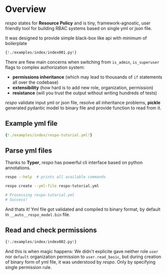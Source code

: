 # Overview

_respo_ states for **Resource Policy** and is tiny, framework-agnostic, user friendly tool for building RBAC systems based on single yml or json file.

It was designed to provide simple black-box like api with minimum of boilerplate

```python
{!./examples/index/index001.py!}
```

There are fiew main concerns when switching from `is_admin`, `is_superuser` flags to complex authorization system:

- **permissions inheritance** (which may lead to thousands of `if` statements all over the codebase)
- **extensibility** (how hard is to add new role, organization, permission)
- **resistance** (will you trust the output without writing hundreds of tests)

_respo_ validate input yml or json file, resolve all inheritance problems, **pickle** generated pydantic model to binary file and provide function to read from it.

## Example yml file

```yaml
{!./examples/index/respo-tutorial.yml!}
```

## Parse yml files

Thanks to **Typer**, _respo_ has powerful cli interface based on python annotations.

```bash
respo --help  # prints all available commands

respo create --yml-file respo-tutorial.yml

# Processing respo-tutorial.yml
# Success!
```

And thats it!
Yml file got validated and compiled to binary format, by default in `__auto__respo_model.bin` file.

## Read and check permissions

```python
{!./examples/index/index002.py!}
```

And this is when magic happens: We didn't explicite gave neither role `user` nor `default` organization permission to `user.read_basic`, but during creation of binary form of yml file, it was understood by _respo_. Only by specifying single permission rule.

<br>
<br>
<br>
<br>
